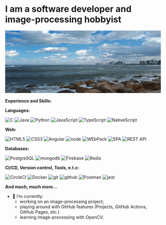 # I am a software developer and image-processing hobbyist

<!-- [Badge](https://www.credly.com/credit/23353049) -->

<!-- ![bckgr1](https://user-images.githubusercontent.com/34711686/101488081-cab1d980-3967-11eb-858b-4b0f1df85fdd.jpg) -->
![bckgr1](bg.jpg)

<!-- Icons from https://simpleicons.org/ -->

**Experience and Skills:**

**Languages:**

![C](https://img.shields.io/badge/-C/C++-grey?style=flat&logo=c&logoColor=white&labelColor=A8B9CC)
![Java](https://img.shields.io/badge/-java-grey?style=flat&logo=java&logoColor=white&labelColor=007396)
![Python](https://img.shields.io/badge/-Python-grey?style=flat&logo=python&logoColor=white&labelColor=3776AB)
![JavaScript](https://img.shields.io/badge/-JavaScript-grey?style=flat&logo=javascript&logoColor=white&labelColor=F7DF1E)
![TypeScript](https://img.shields.io/badge/-TypeScript-grey?style=flat&logo=typescript&logoColor=white&labelColor=007ACC)
![NativeScript](https://img.shields.io/badge/-NativeScript-grey?style=flat&logo=nativescript&logoColor=a3cde9&labelColor=007ACC)

**Web:**

![HTML5](https://img.shields.io/badge/-html%205-grey?style=flat&logo=html5&logoColor=white&labelColor=E34F26)
![CSS3](https://img.shields.io/badge/-css%203-grey?style=flat&logo=css3&logoColor=white&labelColor=1572B6)
![Angular](https://img.shields.io/badge/-Angular-grey?style=flat&logo=Angular&logoColor=white&labelColor=DD0031)
![node](https://img.shields.io/badge/-node-grey?style=flat&logo=node.js&logoColor=white&labelColor=339933)
![WEbPack](https://img.shields.io/badge/-WEbPack-grey?style=flat&logo=WEbPack&logoColor=white&labelColor=8DD6F9)
![SPA](https://img.shields.io/badge/-SPA-grey?style=flat&logo=SPA&logoColor=white&labelColor=8E2DE2)
![REST API](https://img.shields.io/badge/-REST%20API-grey?style=flat&logo=RESTAPI&logoColor=white&labelColor=8E2DE2)

**Databases:**

![PostgreSQL](https://img.shields.io/badge/-PostgreSQL-grey?style=flat&logo=postgresql&logoColor=white&labelColor=336791)
![mongodb](https://img.shields.io/badge/-mongodb-grey?style=flat&logo=mongodb&logoColor=white&labelColor=47A248)
![Firebase](https://img.shields.io/badge/-Firebase-grey?style=flat&logo=firebase&logoColor=white&labelColor=8E2DE2)
![Redis](https://img.shields.io/badge/-Redis-grey?style=flat&logo=redis&logoColor=white&labelColor=DC382D)

**CI/CD, Version control, Tools, e.t.c:**

![CircleCI](https://img.shields.io/badge/-CircleCI-grey?style=flat&logo=CircleCI&logoColor=white&labelColor=343434)
![Docker](https://img.shields.io/badge/-Docker-grey?style=flat&logo=Docker&logoColor=white&labelColor=2496ED)
![git](https://img.shields.io/badge/-git-grey?style=flat&logo=git&logoColor=white&labelColor=F05032)
![github](https://img.shields.io/badge/-github-grey?style=flat&logo=github&logoColor=white&labelColor=181717)
![Postman](https://img.shields.io/badge/-Postman-grey?style=flat&logo=Postman&logoColor=white&labelColor=FF6C37)
![jest](https://img.shields.io/badge/-jest-grey?style=flat&logo=jest&logoColor=white&labelColor=C21325)

**And much, much more...**

- 🔭 I’m currently:
  - working on an image-processing project;
  - playing around with GitHub features (Projects, GitHub Actions, GitHub Pages, etc.)
  - learning image-processing with OpenCV.

<!--
**ekarpovs/ekarpovs** is a ✨ _special_ ✨ repository because its `README.md` (this file) appears on your GitHub profile.

Here are some ideas to get you started:

- 🔭 I’m currently working on ...
- 🌱 I’m currently learning ...
- 👯 I’m looking to collaborate on ...
- 🤔 I’m looking for help with ...
- 💬 Ask me about ...
- 📫 How to reach me: ...
- 😄 Pronouns: ...
- ⚡ Fun fact: ...
-->

<!-- h1 h2 h3 h4 h5 h6 h7 h8 br b i strong em a pre code img tt div ins del sup sub p ol ul table thead tbody tfoot blockquote dl dt dd kbd q samp var hr ruby rt rp li tr td th s strike summary details caption figure figcaption abbr bdo cite dfn mark small span time wbr -->
